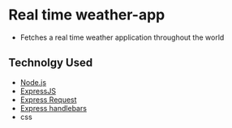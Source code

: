 # Real time weather-app 
* Fetches a real time weather application throughout the world

## Technolgy Used
* [Node.js](https://nodejs.org/) 
* [ExpressJS](https://expressjs.com/)
* [Express Request](http://expressjs.com/en/5x/api.html#req)
* [Express handlebars](https://www.npmjs.com/package/handlebars)
* css
